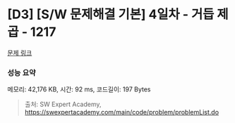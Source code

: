 # [D3] [S/W 문제해결 기본] 4일차 - 거듭 제곱 - 1217 

[문제 링크](https://swexpertacademy.com/main/code/problem/problemDetail.do?contestProbId=AV14dUIaAAUCFAYD) 

### 성능 요약

메모리: 42,176 KB, 시간: 92 ms, 코드길이: 197 Bytes



> 출처: SW Expert Academy, https://swexpertacademy.com/main/code/problem/problemList.do